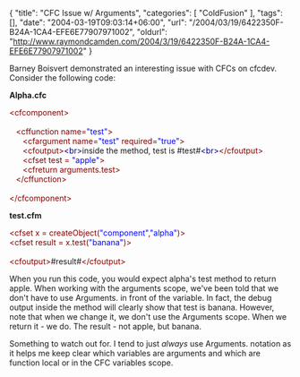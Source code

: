 {
	"title": "CFC Issue w/ Arguments",
	"categories": [
		"ColdFusion"
	],
	"tags": [],
	"date": "2004-03-19T09:03:14+06:00",
	"url": "/2004/03/19/6422350F-B24A-1CA4-EFE6E77907971002",
	"oldurl": "http://www.raymondcamden.com/2004/3/19/6422350F-B24A-1CA4-EFE6E77907971002"
}

Barney Boisvert demonstrated an interesting issue with CFCs on cfcdev. Consider the following code:

<b>Alpha.cfc</b><br>
<div class="code"><FONT COLOR=MAROON>&lt;cfcomponent&gt;</FONT><br>
&nbsp;&nbsp;&nbsp;<br>
&nbsp;&nbsp;&nbsp;<FONT COLOR=MAROON>&lt;cffunction name=<FONT COLOR=BLUE>"test"</FONT>&gt;</FONT><br>
&nbsp;&nbsp;&nbsp;&nbsp;&nbsp;&nbsp;<FONT COLOR=MAROON>&lt;cfargument name=<FONT COLOR=BLUE>"test"</FONT> required=<FONT COLOR=BLUE>"true"</FONT>&gt;</FONT><br>
&nbsp;&nbsp;&nbsp;&nbsp;&nbsp;&nbsp;<FONT COLOR=MAROON>&lt;cfoutput&gt;</FONT><FONT COLOR=NAVY>&lt;br&gt;</FONT>inside the method, test is #test#<FONT COLOR=NAVY>&lt;br&gt;</FONT><FONT COLOR=MAROON>&lt;/cfoutput&gt;</FONT><br>
&nbsp;&nbsp;&nbsp;&nbsp;&nbsp;&nbsp;<FONT COLOR=MAROON>&lt;cfset test = <FONT COLOR=BLUE>"apple"</FONT>&gt;</FONT><br>
&nbsp;&nbsp;&nbsp;&nbsp;&nbsp;&nbsp;<FONT COLOR=MAROON>&lt;cfreturn arguments.test&gt;</FONT><br>
&nbsp;&nbsp;&nbsp;<FONT COLOR=MAROON>&lt;/cffunction&gt;</FONT><br>
&nbsp;&nbsp;&nbsp;<br>
<FONT COLOR=MAROON>&lt;/cfcomponent&gt;</FONT></div>

<b>test.cfm</b>
<div class="code"><FONT COLOR=MAROON>&lt;cfset x = createObject(<FONT COLOR=BLUE>"component"</FONT>,<FONT COLOR=BLUE>"alpha"</FONT>)&gt;</FONT><br>
<FONT COLOR=MAROON>&lt;cfset result = x.test(<FONT COLOR=BLUE>"banana"</FONT>)&gt;</FONT><br>
<br>
<FONT COLOR=MAROON>&lt;cfoutput&gt;</FONT>#result#<FONT COLOR=MAROON>&lt;/cfoutput&gt;</FONT></div>

When you run this code, you would expect alpha's test method to return apple. When working with the arguments scope, we've been told that we don't have to use Arguments. in front of the variable. In fact, the debug output inside the method will clearly show that test is banana. However, note that when we change it, we don't use the Arguments scope. When we return it - we do. The result - not apple, but banana. 

Something to watch out for. I tend to just <i>always</i> use Arguments. notation as it helps me keep clear which variables are arguments and which are function local or in the CFC variables scope.